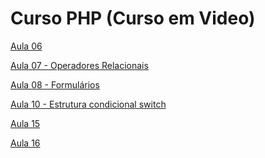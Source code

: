 # Curso PHP (Curso em Video)

[Aula 06](Curso%20PHP%20(Curso%20em%20Video)%2033a4191cafa54ed99039eec934b85026/Aula%2006%200e2d26ecf8424d5b929d87c870a1bd73.md)

[Aula 07 - Operadores Relacionais](Curso%20PHP%20(Curso%20em%20Video)%2033a4191cafa54ed99039eec934b85026/Aula%2007%20-%20Operadores%20Relacionais%20cb38edf6456d4362ad7478defeda6023.md)

[Aula 08 - Formulários](Curso%20PHP%20(Curso%20em%20Video)%2033a4191cafa54ed99039eec934b85026/Aula%2008%20-%20Formula%CC%81rios%207b04d31892d646c9abed38821d023a06.md)

[Aula 10 - Estrutura condicional switch](Curso%20PHP%20(Curso%20em%20Video)%2033a4191cafa54ed99039eec934b85026/Aula%2010%20-%20Estrutura%20condicional%20switch%205e7ac2523ff64a41bd43c677f632b71e.md)

[Aula 15](Curso%20PHP%20(Curso%20em%20Video)%2033a4191cafa54ed99039eec934b85026/Aula%2015%20d49820e9791e4c36a1f80d2f5c12118b.md)

[Aula 16](Curso%20PHP%20(Curso%20em%20Video)%2033a4191cafa54ed99039eec934b85026/Aula%2016%209cb09e5a8e45440ebbd8acf3248d25e1.md)